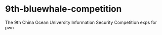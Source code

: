 # 9th-bluewhale-competition
The 9th China Ocean University Information Security Competition exps for pwn
